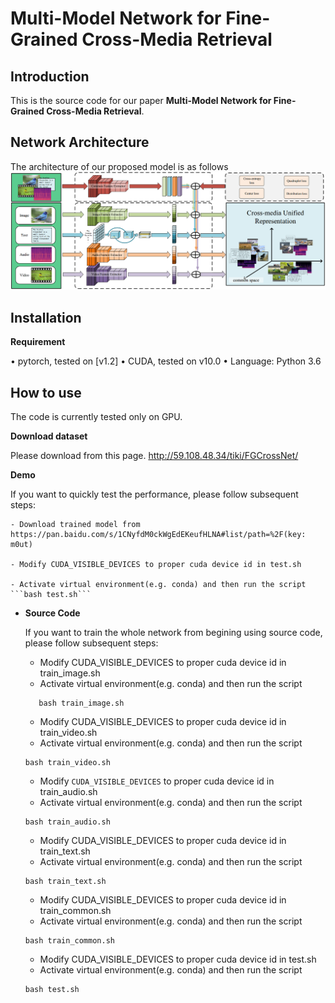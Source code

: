 # Multi-Model Network for Fine-Grained Cross-Media Retrieval
Introduction
------------
This is the source code for our paper **Multi-Model Network for Fine-Grained Cross-Media Retrieval**.

Network Architecture
--------------------
The architecture of our proposed model is as follows
![network](network.png)

Installation
------------
**Requirement**

•	pytorch, tested on [v1.2]
•	CUDA, tested on v10.0
•	Language: Python 3.6

How to use
------------
The code is currently tested only on GPU.

**Download dataset**

Please download from this page. http://59.108.48.34/tiki/FGCrossNet/

**Demo**

If you want to quickly test the performance, please follow subsequent steps:
    
    - Download trained model from https://pan.baidu.com/s/1CNyfdM0ckWgEdEKeufHLNA#list/path=%2F(key: m0ut)

    - Modify CUDA_VISIBLE_DEVICES to proper cuda device id in test.sh

    - Activate virtual environment(e.g. conda) and then run the script ```bash test.sh```

* **Source Code**

    If you want to train the whole network from begining using source code, please follow subsequent steps:
    - Modify CUDA_VISIBLE_DEVICES to proper cuda device id in train_image.sh
    - Activate virtual environment(e.g. conda) and then run the script
     ```
    	bash train_image.sh
     ```

    - Modify CUDA_VISIBLE_DEVICES to proper cuda device id in train_video.sh
    - Activate virtual environment(e.g. conda) and then run the script
    ```
    bash train_video.sh
    ```
    
    - Modify `CUDA_VISIBLE_DEVICES` to proper cuda device id in train_audio.sh
    - Activate virtual environment(e.g. conda) and then run the script
    ```
    bash train_audio.sh
    ```

    - Modify CUDA_VISIBLE_DEVICES to proper cuda device id in train_text.sh
    - Activate virtual environment(e.g. conda) and then run the script
    ```
    bash train_text.sh
    ```

    - Modify CUDA_VISIBLE_DEVICES to proper cuda device id in train_common.sh
    - Activate virtual environment(e.g. conda) and then run the script
    ```
    bash train_common.sh
    ```

    - Modify CUDA_VISIBLE_DEVICES to proper cuda device id in test.sh
    - Activate virtual environment(e.g. conda) and then run the script
    ```
    bash test.sh
    ```

